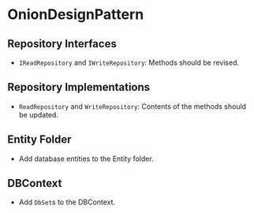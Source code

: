 # OnionDesignPattern


## Repository Interfaces
- `IReadRepository` and `IWriteRepository`: Methods should be revised.

## Repository Implementations
- `ReadRepository` and `WriteRepository`: Contents of the methods should be updated.

## Entity Folder
- Add database entities to the Entity folder.

## DBContext
- Add `DbSet`s to the DBContext.

